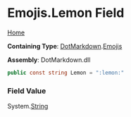 # Emojis\.Lemon Field

[Home](../../../README.md)

**Containing Type**: [DotMarkdown](../../README.md)\.[Emojis](../README.md)

**Assembly**: DotMarkdown\.dll

```csharp
public const string Lemon = ":lemon:"
```

### Field Value

System\.[String](https://docs.microsoft.com/en-us/dotnet/api/system.string)